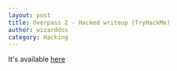 ```yaml
---
layout: post
title: Overpass 2 - Hacked writeup (TryHackMe)
author: wizarddos
category: Hacking
---
```


It's available [here](https://wizarddos-infosec.netlify.app/writeups/2023/06/04/overpass2_hacked_writeup.html)